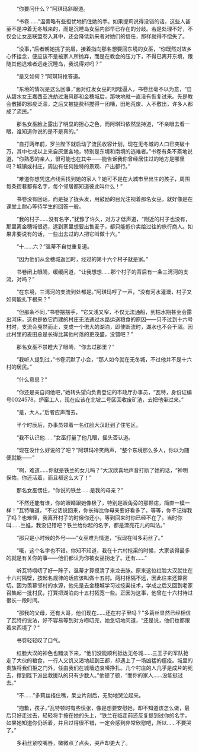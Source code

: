 　　“你要问什么？”阿琪玛斜眼道。

　　“书卷……”温蒂略有些担忧地抓住她的手。如果提莉说得没错的话，这些人甚至不是冲着无冬城来的，而是沉睡岛女巫内部早已存在的分歧。若是处理不好，不仅会让女巫联盟卷入其中，还会降低新来者对她们的信任，那样就得不偿失了。

　　“没事，”后者朝她挑了挑眉，接着指向那名想要回东境的女巫，“你既然对故乡心怀挂念，便应该不是被家人所抛弃，而是在教会的压力下，不得已离开东境，跟随其他逃难者远走沉睡岛，我说得对吗？”

　　“是又如何？”阿琪玛抢答道。

　　“东境的情况是这么回事，”面对红发女巫的咄咄逼人，书卷丝毫不以为意，“自从碧水女王嘉西亚洗劫过海风郡和金穗城后，那块地就一直没有恢复过来。先是教会散播的邪疫泛滥，之后又被提费科搅得一团糟，田地荒废、入不敷出，许多人都成了流民。”

　　那名女巫脸上露出了明显的担心之色，而阿琪玛依然坚持道，“不亲眼去看一眼，谁知道你说的是不是真的。”

　　“自打两年前，罗兰陛下就启动了流民收容计划，现在无冬城的人口已突破十万，其中七成以上来自灰堡各地，特别是东境和南境的逃难者。”书卷有条不紊地说道，“你熟悉的亲人，很可能也在其中——能告诉我你曾经居住过的地方是哪里吗？城镇或村庄，周边有任何独特的景观、产出都行。”

　　“难道你想凭这点线索找到她的家人？她可不是在大城市里出生的孩子，周围每条街巷都有名字，每个邻居都知道彼此叫什么！”

　　书卷没有回话，而是拢了拢头发，用鼓励的目光注视着那名女巫，就好像是在课堂上耐心等待学生的回答一般。

　　“我的村子……没有名字，”犹豫了许久，对方才低声道，“附近的村子也没有，那里离金穗城很远，远到家里想要出售麦子，都只能低价卖给过往的旅行商人。如果非要说有的话，一些出去过的人把它叫做十六。”

　　“十……六？”温蒂不自觉重复道。

　　“因为他们从金穗城返回时，经过的第十六个村子就是家。”

　　书卷闭上眼睛，缓缓问道，“让我想想……那个村子的背后有一条三湾河的支流，对吗？”

　　“在东境，三湾河的支流到处都是。”阿琪玛哼了一声，“没有河水灌溉，村子又如何能扎下根来？”

　　“但那条不同，”书卷摆摆手，“它又浅又窄，不仅无法通船，到枯水期甚至会露出河床，这也是依它而建的村庄无法通过水路运送粮食的原因——只不过到十六号村时，支流会戛然而止，变成一个偌大的湖泊，即使断流时，湖水也不会干涸。因此村里的麦田总是长得比其他村落的更茂盛，没错吧？”

　　那名女巫不禁瞪大了眼睛，“你去过那里？”

　　“我听人提到过，”书卷沉默了小会，“那人如今就在无冬城，不过他并不是十六村的居民。”

　　“什么意思？”

　　“你还是亲自问他吧，”她转头望向负责登记的市政厅办事员，“瓦特，身份证编号0024578，炉窑工人，现在应该在北坡二号区回收废矿渣，去把他带过来。”

　　“是，大人。”后者应声而去。

　　半个时辰后，办事员领着一名红脸大汉赶到了住宅区。

　　“我不认识他……”女巫打量了他几眼，摇头否认道。

　　“现在没什么好说的了吧？”阿琪玛冷笑两声，“整个东境那么多人，你以为随便就能——”

　　“啊，难道……你就是铁兰的女儿吗？”大汉欣喜地声音打断了她的话，“神明保佑，你还活着，而且都这么大了！”

　　那名女巫愣住，“你说的铁兰……是我的母亲？”

　　“不然还能有谁，你的眼睛跟她像极了，特别是眼角旁的那颗痣，简直一模一样！”瓦特嚷道，“不过话说回来，你长得比你母亲要好看多了。等等，你不记得我了吗？也难怪，我离开村子的时候你还小，等到回来时你已经不在了。当时你叫……兰娃，我没记错吧？铁兰给你起的名字，都是漂亮花儿的叫法。”

　　“那只是小时候的外号——”女巫难为情道，“我现在叫多莉丝了。”

　　“哦，这个名字也不错。你知不知道，我在十六村挖渠的时候，大家谈得最多的就是有关你的事——他们都认为你被女巫拐走了。还有……”

　　听瓦特唠叨了好一阵子，温蒂才算摸清了来龙去脉。原来这位红脸大汉就住在十六村隔壁，按起名规律的话应该叫做十五村。两村相隔不远，因此往来还算密切。因为羡慕邻村的水源，他先是去金穗城学习过挖渠技术，学成之后又回到老家召集起一批村民，打算把湖泊向十五村拓宽一些。正因为这事，他曾在十六村待过很长一段时间。

　　“那我的父母，还有大哥，他们现在……还在村子里吗？”多莉丝显然已经相信了瓦特的说法，好不容易等到对方唠叨完，她急切地问道，“还是说，他们也都跟着来西境了？”

　　书卷轻轻叹了口气。

　　红脸大汉的神色也黯淡下来，“他们没能顺利抵达无冬城……三王子的军队抢走了大伙的粮食，一行人又饥又渴地赶到王都，却遇上了一场凶猛的瘟疫。城里的贵族将我们拒之门外，任由我们在城墙边哀嚎挣扎。几个村庄的人几乎是成片的死去，撑到陛下派出救援队的只有少数人。”他顿了顿，“而你的家人……没能挺过去。”

　　“不……”多莉丝捂住嘴，呆立片刻后，无助地哭泣起来。

　　“抱歉，孩子，”瓦特顿时有些慌张，像是想要安慰她，却不知道该怎么做，最后只好走过去，轻轻将手按在她的头上，“铁兰在临走前还反复提到过你的名字，如果她知道你仍活着，并且过得很不错，一定会感到非常欣慰吧，所以……不要哭了。”

　　多莉丝紧咬嘴唇，微微点了点头，哭声却更大了。
